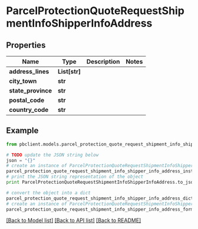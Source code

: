 # ParcelProtectionQuoteRequestShipmentInfoShipperInfoAddress


## Properties
Name | Type | Description | Notes
------------ | ------------- | ------------- | -------------
**address_lines** | **List[str]** |  | 
**city_town** | **str** |  | 
**state_province** | **str** |  | 
**postal_code** | **str** |  | 
**country_code** | **str** |  | 

## Example

```python
from pbclient.models.parcel_protection_quote_request_shipment_info_shipper_info_address import ParcelProtectionQuoteRequestShipmentInfoShipperInfoAddress

# TODO update the JSON string below
json = "{}"
# create an instance of ParcelProtectionQuoteRequestShipmentInfoShipperInfoAddress from a JSON string
parcel_protection_quote_request_shipment_info_shipper_info_address_instance = ParcelProtectionQuoteRequestShipmentInfoShipperInfoAddress.from_json(json)
# print the JSON string representation of the object
print ParcelProtectionQuoteRequestShipmentInfoShipperInfoAddress.to_json()

# convert the object into a dict
parcel_protection_quote_request_shipment_info_shipper_info_address_dict = parcel_protection_quote_request_shipment_info_shipper_info_address_instance.to_dict()
# create an instance of ParcelProtectionQuoteRequestShipmentInfoShipperInfoAddress from a dict
parcel_protection_quote_request_shipment_info_shipper_info_address_form_dict = parcel_protection_quote_request_shipment_info_shipper_info_address.from_dict(parcel_protection_quote_request_shipment_info_shipper_info_address_dict)
```
[[Back to Model list]](../README.md#documentation-for-models) [[Back to API list]](../README.md#documentation-for-api-endpoints) [[Back to README]](../README.md)


